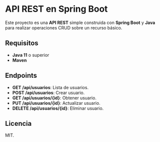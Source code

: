 # API REST en Spring Boot

Este proyecto es una **API REST** simple construida con **Spring Boot** y **Java** para realizar operaciones CRUD sobre un recurso básico.

## Requisitos
- **Java 11** o superior
- **Maven**

## Endpoints
- **GET /api/usuarios**: Lista de usuarios.
- **POST /api/usuarios**: Crear usuario.
- **GET /api/usuarios/{id}**: Obtener usuario.
- **PUT /api/usuarios/{id}**: Actualizar usuario.
- **DELETE /api/usuarios/{id}**: Eliminar usuario.

## Licencia
MIT.
